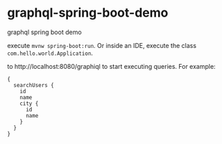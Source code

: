# graphql-spring-boot-demo
graphql spring boot demo

execute `mvnw spring-boot:run`. Or inside an IDE, execute the class `com.hello.world.Application`.

to http://localhost:8080/graphiql to start executing queries. For example:

```
{
  searchUsers {
    id
    name
    city {
      id
      name
    }
  }
}
```
